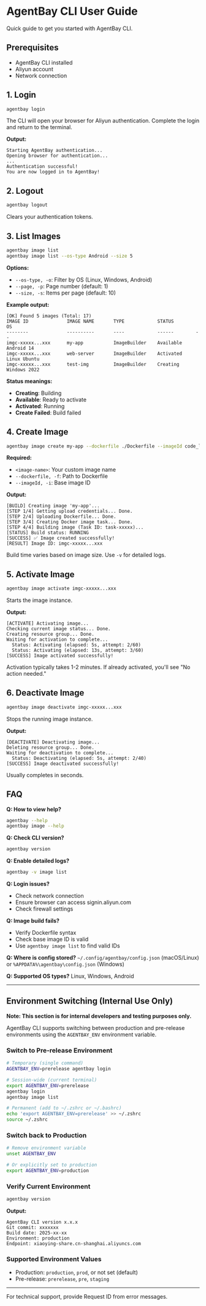 # AgentBay CLI User Guide

Quick guide to get you started with AgentBay CLI.

## Prerequisites

- AgentBay CLI installed
- Aliyun account
- Network connection

## 1. Login

```bash
agentbay login
```

The CLI will open your browser for Aliyun authentication. Complete the login and return to the terminal.

**Output:**
```
Starting AgentBay authentication...
Opening browser for authentication...
...
Authentication successful!
You are now logged in to AgentBay!
```

## 2. Logout

```bash
agentbay logout
```

Clears your authentication tokens.

## 3. List Images

```bash
agentbay image list
agentbay image list --os-type Android --size 5
```

**Options:**
- `--os-type, -o`: Filter by OS (Linux, Windows, Android)
- `--page, -p`: Page number (default: 1)
- `--size, -s`: Items per page (default: 10)

**Example output:**
```
[OK] Found 5 images (Total: 17)
IMAGE ID              IMAGE NAME       TYPE            STATUS        OS
--------              ----------       ----            ------        --
imgc-xxxxx...xxx      my-app           ImageBuilder    Available     Android 14
imgc-xxxxx...xxx      web-server       ImageBuilder    Activated     Linux Ubuntu
imgc-xxxxx...xxx      test-img         ImageBuilder    Creating      Windows 2022
```

**Status meanings:**
- **Creating**: Building
- **Available**: Ready to activate
- **Activated**: Running
- **Create Failed**: Build failed

## 4. Create Image

```bash
agentbay image create my-app --dockerfile ./Dockerfile --imageId code_latest
```

**Required:**
- `<image-name>`: Your custom image name
- `--dockerfile, -f`: Path to Dockerfile
- `--imageId, -i`: Base image ID

**Output:**
```
[BUILD] Creating image 'my-app'...
[STEP 1/4] Getting upload credentials... Done.
[STEP 2/4] Uploading Dockerfile... Done.
[STEP 3/4] Creating Docker image task... Done.
[STEP 4/4] Building image (Task ID: task-xxxxx)...
[STATUS] Build status: RUNNING
[SUCCESS] ✅ Image created successfully!
[RESULT] Image ID: imgc-xxxxx...xxx
```

Build time varies based on image size. Use `-v` for detailed logs.

## 5. Activate Image

```bash
agentbay image activate imgc-xxxxx...xxx
```

Starts the image instance.

**Output:**
```
[ACTIVATE] Activating image...
Checking current image status... Done.
Creating resource group... Done.
Waiting for activation to complete...
  Status: Activating (elapsed: 5s, attempt: 2/60)
  Status: Activating (elapsed: 13s, attempt: 3/60)
[SUCCESS] Image activated successfully!
```

Activation typically takes 1-2 minutes. If already activated, you'll see "No action needed."

## 6. Deactivate Image

```bash
agentbay image deactivate imgc-xxxxx...xxx
```

Stops the running image instance.

**Output:**
```
[DEACTIVATE] Deactivating image...
Deleting resource group... Done.
Waiting for deactivation to complete...
  Status: Deactivating (elapsed: 5s, attempt: 2/40)
[SUCCESS] Image deactivated successfully!
```

Usually completes in seconds.

## FAQ

**Q: How to view help?**
```bash
agentbay --help
agentbay image --help
```

**Q: Check CLI version?**
```bash
agentbay version
```

**Q: Enable detailed logs?**
```bash
agentbay -v image list
```

**Q: Login issues?**
- Check network connection
- Ensure browser can access signin.aliyun.com
- Check firewall settings

**Q: Image build fails?**
- Verify Dockerfile syntax
- Check base image ID is valid
- Use `agentbay image list` to find valid IDs

**Q: Where is config stored?**
`~/.config/agentbay/config.json` (macOS/Linux) or `%APPDATA%\agentbay\config.json` (Windows)

**Q: Supported OS types?**
Linux, Windows, Android

---

## Environment Switching (Internal Use Only)

**Note: This section is for internal developers and testing purposes only.**

AgentBay CLI supports switching between production and pre-release environments using the `AGENTBAY_ENV` environment variable.

### Switch to Pre-release Environment

```bash
# Temporary (single command)
AGENTBAY_ENV=prerelease agentbay login

# Session-wide (current terminal)
export AGENTBAY_ENV=prerelease
agentbay login
agentbay image list

# Permanent (add to ~/.zshrc or ~/.bashrc)
echo 'export AGENTBAY_ENV=prerelease' >> ~/.zshrc
source ~/.zshrc
```

### Switch back to Production

```bash
# Remove environment variable
unset AGENTBAY_ENV

# Or explicitly set to production
export AGENTBAY_ENV=production
```

### Verify Current Environment

```bash
agentbay version
```

**Output:**
```
AgentBay CLI version x.x.x
Git commit: xxxxxxx
Build date: 2025-xx-xx
Environment: production
Endpoint: xiaoying-share.cn-shanghai.aliyuncs.com
```

### Supported Environment Values

- Production: `production`, `prod`, or not set (default)
- Pre-release: `prerelease`, `pre`, `staging`

---

For technical support, provide Request ID from error messages.


